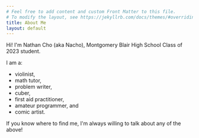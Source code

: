 ```yaml
---
# Feel free to add content and custom Front Matter to this file.
# To modify the layout, see https://jekyllrb.com/docs/themes/#overriding-theme-defaults
title: About Me
layout: default
---
```


Hi! I'm Nathan Cho (aka Nacho), Montgomery Blair High School Class of 2023 student. 

I am a:
 - violinist,
 - math tutor,
 - problem writer,
 - cuber,
 - first aid practitioner, 
 - amateur programmer, and
 - comic artist.

If you know where to find me, I'm always willing to talk about any of the above! 
